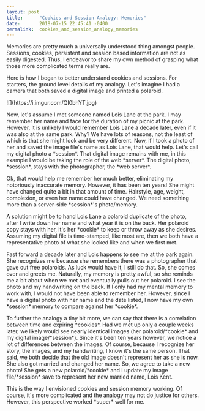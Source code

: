 ```yaml
---
layout: post
title:      "Cookies and Session Analogy: Memories"
date:       2018-07-15 22:45:41 -0400
permalink:  cookies_and_session_analogy_memories
---
```



Memories are pretty much a universally understood thing amongst people. Sessions, cookies, persistent and session based information are not as easily digested. Thus, I endeavor to share my own method of grasping what those more complicated terms really are. 
 <p>Here is how I began to better understand cookies and sessions. For starters, the ground level details of my analogy. Let's imagine I had a camera that both saved a digital image and printed a polaroid.</p>
![](https://i.imgur.com/QI0bhYT.jpg)

  <p>Now, let's assume I met someone named Lois Lane at the park. I may remember her name and face for the duration of my picnic at the park. However, it is unlikely I would remember Lois Lane a decade later, even if it was also at the same park. Why? We have lots of reasons, not the least of which is that she might look and be very different. Now, if I took a photo of her and saved the image file's name as Lois Lane, that would help. Let's call my digital photo a *session*. That digital image remains with me, in this example I would be taking the role of the web *server*. The digital photo, *session*, stays with the photographer, the *web server*. </p>
 <p>Ok, that would help me remember her much better, eliminating my notoriously inaccurate memory. However, it has been ten years! She might have changed quite a bit in that amount of time. Hairstyle, age, weight, complexion, or even her name could have changed. We need something more than a server-side *session*'s photo/memory.</p>
<p>A solution might be to hand Lois Lane a polaroid duplicate of the photo, after I write down her name and what year it is on the back. Her polaroid copy stays with her, it's her *cookie* to keep or throw away as she desires. Assuming my digital file is time-stamped, like most are, then we both have a representative photo of what she looked like and when we first met.</p>
<p>Fast forward a decade later and Lois happens to see me at the park again. She recognizes me because she remembers there was a photographer that gave out free polaroids. As luck would have it, I still do that. So, she comes over and greets me. Naturally, my memory is pretty awful, so she reminds me a bit about when we met and eventually pulls out her polaroid. I see the photo and my handwriting on the back. If I only had my mental memory to work with, I would not have been able to remember her. However, since I have a digital photo with her name and the date listed, I now have my own *session* memory to compare against her *cookie*.</p>
<p>To further the analogy a tiny bit more, we can say that there is a correlation between time and expiring *cookies*. Had we met up only a couple weeks later, we likely would see nearly identical images (her polaroid/*cookie* and my digital image/*session*). Since it's been ten years however, we notice a lot of differences between the images. Of course, because I recognize her story, the images, and my handwriting, I know it's the same person. That said, we both decide that the old image doesn't represent her as she is now. She also got married and changed her name. So, we agree to take a new photo! She gets a new polaroid/*cookie* and I update my image file/*session* save to represent her new married name, Lois Kent.</p>
<p>This is the way I envisioned cookies and session memory working. Of course, it's more complicated and the analogy may not do justice for others. However, this perspective worked *super* well for me.</p>

